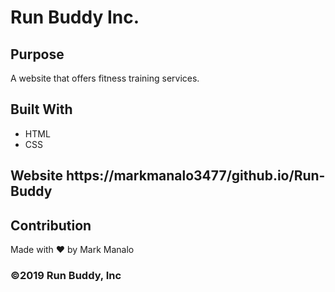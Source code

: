 # Run Buddy Inc.
## Purpose
A website that offers fitness training services.
## Built With 
* HTML
* CSS
## Website https://markmanalo3477/github.io/Run-Buddy

## Contribution
Made with ❤ by Mark Manalo
### ©2019 Run Buddy, Inc

